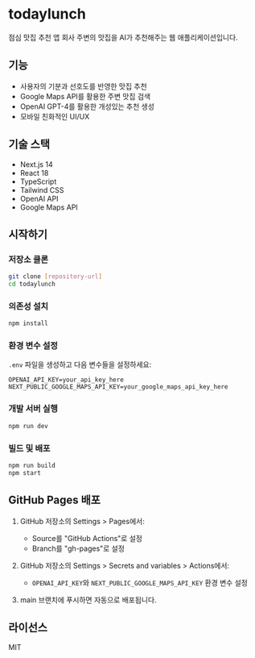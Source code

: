 # todaylunch
점심 맛집 추천 앱
회사 주변의 맛집을 AI가 추천해주는 웹 애플리케이션입니다.

## 기능
- 사용자의 기분과 선호도를 반영한 맛집 추천
- Google Maps API를 활용한 주변 맛집 검색
- OpenAI GPT-4를 활용한 개성있는 추천 생성
- 모바일 친화적인 UI/UX

## 기술 스택
- Next.js 14
- React 18
- TypeScript
- Tailwind CSS
- OpenAI API
- Google Maps API

## 시작하기

### 저장소 클론
```bash
git clone [repository-url]
cd todaylunch
```

### 의존성 설치
```bash
npm install
```

### 환경 변수 설정
`.env` 파일을 생성하고 다음 변수들을 설정하세요:
```
OPENAI_API_KEY=your_api_key_here
NEXT_PUBLIC_GOOGLE_MAPS_API_KEY=your_google_maps_api_key_here
```

### 개발 서버 실행
```bash
npm run dev
```

### 빌드 및 배포
```bash
npm run build
npm start
```

## GitHub Pages 배포
1. GitHub 저장소의 Settings > Pages에서:
   - Source를 "GitHub Actions"로 설정
   - Branch를 "gh-pages"로 설정

2. GitHub 저장소의 Settings > Secrets and variables > Actions에서:
   - `OPENAI_API_KEY`와 `NEXT_PUBLIC_GOOGLE_MAPS_API_KEY` 환경 변수 설정

3. main 브랜치에 푸시하면 자동으로 배포됩니다.

## 라이선스
MIT 